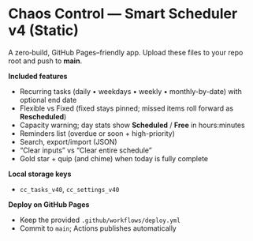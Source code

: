 # Chaos Control — Smart Scheduler v4 (Static)

A zero‑build, GitHub Pages–friendly app. Upload these files to your repo root and push to **main**.

**Included features**
- Recurring tasks (daily • weekdays • weekly • monthly-by-date) with optional end date
- Flexible vs Fixed (fixed stays pinned; missed items roll forward as **Rescheduled**)
- Capacity warning; day stats show **Scheduled** / **Free** in hours:minutes
- Reminders list (overdue or soon + high-priority)
- Search, export/import (JSON)
- “Clear inputs” vs “Clear entire schedule”
- Gold star + quip (and chime) when today is fully complete

**Local storage keys**
- `cc_tasks_v40`, `cc_settings_v40`

**Deploy on GitHub Pages**
- Keep the provided `.github/workflows/deploy.yml`
- Commit to `main`; Actions publishes automatically
